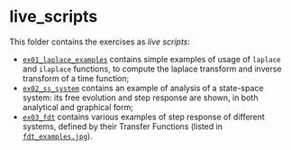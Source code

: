 # live_scripts

This folder contains the exercises as *live scripts*:

* [`ex01_laplace_examples`](./ex01_laplace_examples.mlx) contains simple examples of usage of `laplace` and `ilaplace` functions, to compute the laplace transform and inverse transform of a time function;
* [`ex02_ss_system`](./ex02_ss_system.mlx) contains an example of analysis of a state-space system: its free evolution and step response are shown, in both analytical and graphical form;
* [`ex03_fdt`](./ex03_fdt.mlx) contains various examples of step response of different systems, defined by their Transfer Functions (listed in [`fdt_examples.jpg`](../docs/fdt_examples.jpg)).
